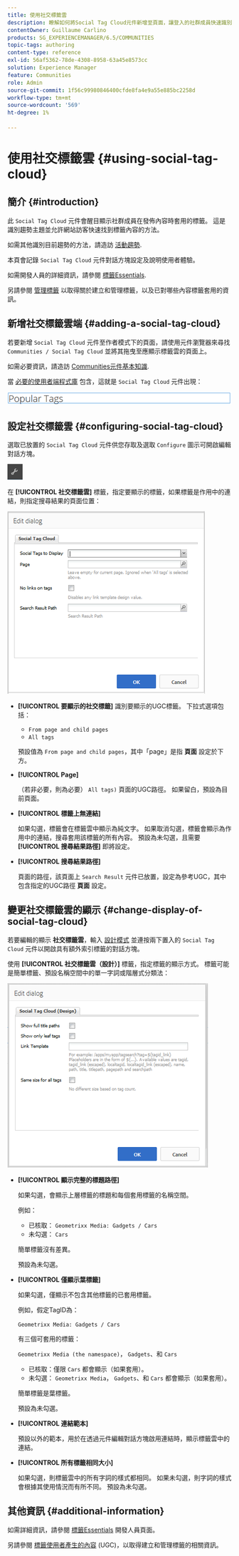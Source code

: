 ```yaml
---
title: 使用社交標籤雲
description: 瞭解如何將Social Tag Cloud元件新增至頁面，讓登入的社群成員快速識別趨勢主題並找到標籤的內容。
contentOwner: Guillaume Carlino
products: SG_EXPERIENCEMANAGER/6.5/COMMUNITIES
topic-tags: authoring
content-type: reference
exl-id: 56af5362-78de-4308-8958-63a45e8573cc
solution: Experience Manager
feature: Communities
role: Admin
source-git-commit: 1f56c99980846400cfde8fa4e9a55e885bc2258d
workflow-type: tm+mt
source-wordcount: '569'
ht-degree: 1%

---
```


# 使用社交標籤雲 {#using-social-tag-cloud}

## 簡介 {#introduction}

此 `Social Tag Cloud` 元件會醒目顯示社群成員在發佈內容時套用的標籤。 這是識別趨勢主題並允許網站訪客快速找到標籤內容的方法。

如需其他識別目前趨勢的方法，請造訪 [活動趨勢](trends.md).

本頁會記錄 `Social Tag Cloud` 元件對話方塊設定及說明使用者體驗。

如需開發人員的詳細資訊，請參閱 [標籤Essentials](tag.md).

另請參閱 [管理標籤](../../help/sites-administering/tags.md) 以取得關於建立和管理標籤，以及已對哪些內容標籤套用的資訊。

## 新增社交標籤雲端 {#adding-a-social-tag-cloud}

若要新增 `Social Tag Cloud` 元件至作者模式下的頁面，請使用元件瀏覽器來尋找 `Communities / Social Tag Cloud` 並將其拖曳至應顯示標籤雲的頁面上。

如需必要資訊，請造訪 [Communities元件基本知識](basics.md).

當 [必要的使用者端程式庫](tag.md#essentials-for-client-side) 包含，這就是 `Social Tag Cloud` 元件出現：

![社交標籤](assets/social-tag.png)

## 設定社交標籤雲 {#configuring-social-tag-cloud}

選取已放置的 `Social Tag Cloud` 元件供您存取及選取 `Configure` 圖示可開啟編輯對話方塊。

![設定](assets/configure-new.png)

在 **[!UICONTROL 社交標籤雲]** 標籤，指定要顯示的標籤，如果標籤是作用中的連結，則指定搜尋結果的頁面位置：

![social-tag-cloud](assets/social-tag-cloud.png)

* **[!UICONTROL 要顯示的社交標籤]**
識別要顯示的UGC標籤。 下拉式選項包括：

   * `From page and child pages`
   * `All tags`

  預設值為 `From page and child pages`，其中「page」是指 **頁面** 設定於下方。

* **[!UICONTROL Page]**

  （若非必要，則為必要） `All tags)` 頁面的UGC路徑。 如果留白，預設為目前頁面。

* **[!UICONTROL 標籤上無連結]**

  如果勾選，標籤會在標籤雲中顯示為純文字。 如果取消勾選，標籤會顯示為作用中的連結，搜尋套用該標籤的所有內容。 預設為未勾選，且需要 **[!UICONTROL 搜尋結果路徑]** 即將設定。

* **[!UICONTROL 搜尋結果路徑]**

  頁面的路徑，該頁面上 `Search Result` 元件已放置，設定為參考UGC，其中包含指定的UGC路徑 **頁面** 設定。

## 變更社交標籤雲的顯示 {#change-display-of-social-tag-cloud}

若要編輯的顯示 **社交標籤雲**，輸入 [設計模式](../../help/sites-authoring/default-components-designmode.md) 並連按兩下置入的 `Social Tag Cloud` 元件以開啟具有額外索引標籤的對話方塊。

使用 **[!UICONTROL 社交標籤雲（設計）]** 標籤，指定標籤的顯示方式。 標籤可能是簡單標籤、預設名稱空間中的單一字詞或階層式分類法：

![social-tag-cloud-design](assets/social-tag-cloud-design.png)

* **[!UICONTROL 顯示完整的標題路徑]**

  如果勾選，會顯示上層標籤的標題和每個套用標籤的名稱空間。

  例如：

   * 已核取： `Geometrixx Media: Gadgets / Cars`
   * 未勾選： `Cars`

  簡單標籤沒有差異。

  預設為未勾選。

* **[!UICONTROL 僅顯示葉標籤]**

  如果勾選，僅顯示不包含其他標籤的已套用標籤。

  例如，假定TagID為：

  `Geometrixx Media: Gadgets / Cars`

  有三個可套用的標籤：

  `Geometrixx Media (the namespace)`， `Gadgets`、和 `Cars`

   * 已核取：僅限 `Cars` 都會顯示（如果套用）。
   * 未勾選： `Geometrixx Media`， `Gadgets`、和 `Cars` 都會顯示（如果套用）。

  簡單標籤是葉標籤。

  預設為未勾選。

* **[!UICONTROL 連結範本]**

  預設以外的範本，用於在透過元件編輯對話方塊啟用連結時，顯示標籤雲中的連結。

* **[!UICONTROL 所有標籤相同大小]**

  如果勾選，則標籤雲中的所有字詞的樣式都相同。 如果未勾選，則字詞的樣式會根據其使用情況而有所不同。 預設為未勾選。

## 其他資訊 {#additional-information}

如需詳細資訊，請參閱 [標籤Essentials](tag.md) 開發人員頁面。

另請參閱 [標籤使用者產生的內容](tag-ugc.md) (UGC)，以取得建立和管理標籤的相關資訊。
